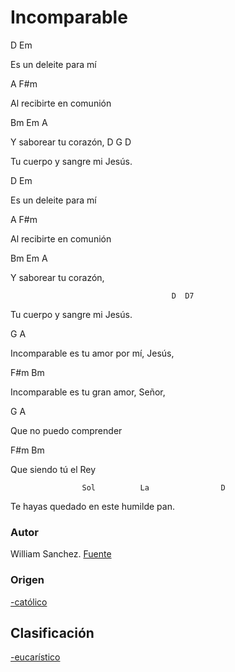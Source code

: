 
# Incomparable

D				   Em

Es un deleite para mí 

A                             F#m

Al recibirte en comunión

Bm                      Em A

Y saborear tu corazón, 
D G D

Tu cuerpo y sangre mi Jesús.



D                        Em

Es un deleite para mí 

A                             F#m

Al recibirte en comunión 

Bm                      Em A

Y saborear tu corazón, 

                                        D  D7

Tu cuerpo y sangre mi Jesús.

G                                                   A

Incomparable es tu amor por mí, Jesús,

F#m                                              Bm

Incomparable es tu gran amor, Señor,

G                                 A

Que no puedo comprender 

F#m                     Bm

Que siendo tú el Rey 

                    Sol          La                D

Te hayas quedado en este humilde pan.



### Autor
William Sanchez. 
[Fuente](https://www.ministeriodemusica.net/2017/07/incomparable-canto-de-comunion.html])

### Origen
[-católico](https://github.com/renovacion-sjb/musica/search?q=%23catolico&unscoped_q=%23catolico)

## Clasificación
[-eucarístico](https://github.com/renovacion-sjb/musica/search?q=%23eucaristico&unscoped_q=%23eucaristico)


